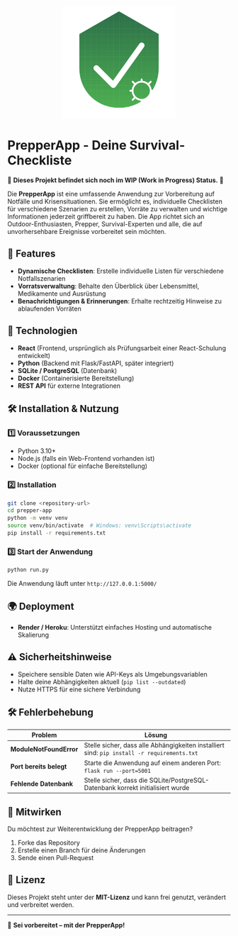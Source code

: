 <p align="center">
    <img src="src/static/images/prepper-app.svg" width="256"/>
</p>


#  PrepperApp - Deine Survival-Checkliste

🚧 **Dieses Projekt befindet sich noch im WIP (Work in Progress) Status.** 🚧

Die **PrepperApp** ist eine umfassende Anwendung zur Vorbereitung auf Notfälle und Krisensituationen. Sie ermöglicht es, individuelle Checklisten für verschiedene Szenarien zu erstellen, Vorräte zu verwalten und wichtige Informationen jederzeit griffbereit zu haben. Die App richtet sich an Outdoor-Enthusiasten, Prepper, Survival-Experten und alle, die auf unvorhersehbare Ereignisse vorbereitet sein möchten.

## 🚀 Features
- **Dynamische Checklisten**: Erstelle individuelle Listen für verschiedene Notfallszenarien
- **Vorratsverwaltung**: Behalte den Überblick über Lebensmittel, Medikamente und Ausrüstung
- **Benachrichtigungen & Erinnerungen**: Erhalte rechtzeitig Hinweise zu ablaufenden Vorräten

## 📱 Technologien
- **React** (Frontend, ursprünglich als Prüfungsarbeit einer React-Schulung entwickelt)
- **Python** (Backend mit Flask/FastAPI, später integriert)
- **SQLite / PostgreSQL** (Datenbank)
- **Docker** (Containerisierte Bereitstellung)
- **REST API** für externe Integrationen

## 🛠️ Installation & Nutzung
### 1️⃣ Voraussetzungen
- Python 3.10+
- Node.js (falls ein Web-Frontend vorhanden ist)
- Docker (optional für einfache Bereitstellung)

### 2️⃣ Installation
```sh
git clone <repository-url>
cd prepper-app
python -m venv venv
source venv/bin/activate  # Windows: venv\Scripts\activate
pip install -r requirements.txt
```

### 3️⃣ Start der Anwendung
```sh
python run.py
```
Die Anwendung läuft unter `http://127.0.0.1:5000/`

## 🌍 Deployment
- **Render / Heroku**: Unterstützt einfaches Hosting und automatische Skalierung

## ⚠️ Sicherheitshinweise
- Speichere sensible Daten wie API-Keys als Umgebungsvariablen
- Halte deine Abhängigkeiten aktuell (`pip list --outdated`)
- Nutze HTTPS für eine sichere Verbindung

## 🛠️ Fehlerbehebung
| Problem | Lösung |
|---------|---------|
| **ModuleNotFoundError** | Stelle sicher, dass alle Abhängigkeiten installiert sind: `pip install -r requirements.txt` |
| **Port bereits belegt** | Starte die Anwendung auf einem anderen Port: `flask run --port=5001` |
| **Fehlende Datenbank** | Stelle sicher, dass die SQLite/PostgreSQL-Datenbank korrekt initialisiert wurde |

## 🤝 Mitwirken
Du möchtest zur Weiterentwicklung der PrepperApp beitragen? 
1. Forke das Repository
2. Erstelle einen Branch für deine Änderungen
3. Sende einen Pull-Request

## 📄 Lizenz
Dieses Projekt steht unter der **MIT-Lizenz** und kann frei genutzt, verändert und verbreitet werden.

---

🔦 **Sei vorbereitet – mit der PrepperApp!**

